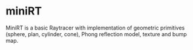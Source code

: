 # miniRT
MiniRT is a basic Raytracer with implementation of geometric primitives (sphere, plan, cylinder, cone), Phong reflection model, texture and bump map.
